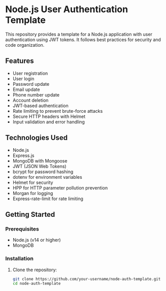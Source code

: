 # Node.js User Authentication Template

This repository provides a template for a Node.js application with user authentication using JWT tokens. It follows best practices for security and code organization.

## Features

- User registration
- User login
- Password update
- Email update
- Phone number update
- Account deletion
- JWT-based authentication
- Rate limiting to prevent brute-force attacks
- Secure HTTP headers with Helmet
- Input validation and error handling

## Technologies Used

- Node.js
- Express.js
- MongoDB with Mongoose
- JWT (JSON Web Tokens)
- bcrypt for password hashing
- dotenv for environment variables
- Helmet for security
- HPP for HTTP parameter pollution prevention
- Morgan for logging
- Express-rate-limit for rate limiting

## Getting Started

### Prerequisites

- Node.js (v14 or higher)
- MongoDB

### Installation

1. Clone the repository:

   ```sh
   git clone https://github.com/your-username/node-auth-template.git
   cd node-auth-template